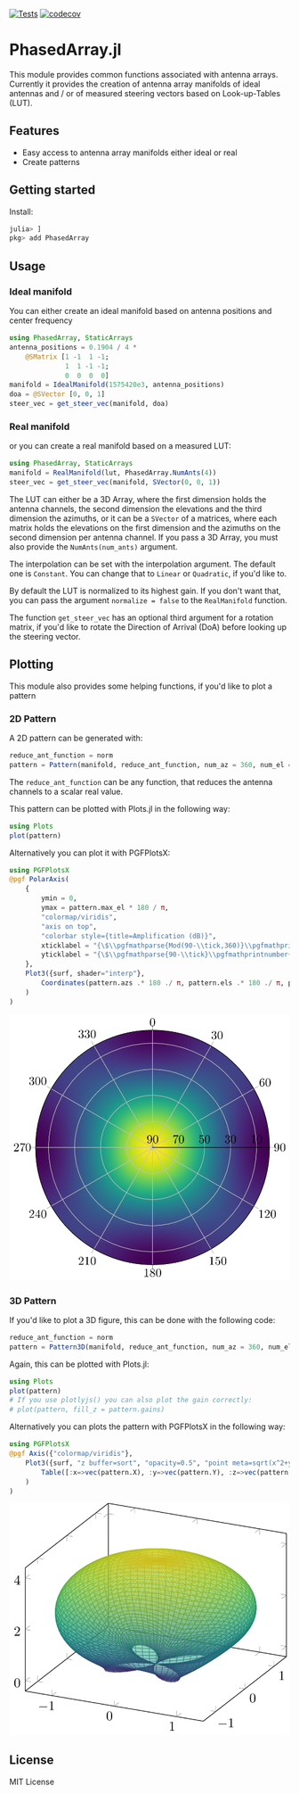 [![Tests](https://github.com/JuliaGNSS/PhasedArray.jl/actions/workflows/ci.yml/badge.svg)](https://github.com/JuliaGNSS/PhasedArray.jl/actions)
[![codecov](https://codecov.io/gh/JuliaGNSS/PhasedArray.jl/branch/master/graph/badge.svg?token=Y6SD07G3QH)](https://codecov.io/gh/JuliaGNSS/PhasedArray.jl)

# PhasedArray.jl
This module provides common functions associated with antenna arrays.
Currently it provides the creation of antenna array manifolds of ideal antennas and / or of measured steering vectors based on Look-up-Tables (LUT).

## Features

 * Easy access to antenna array manifolds either ideal or real
 * Create patterns

## Getting started

Install:
```julia
julia> ]
pkg> add PhasedArray
```

## Usage

### Ideal manifold
You can either create an ideal manifold based on antenna positions and center frequency
```julia
using PhasedArray, StaticArrays
antenna_positions = 0.1904 / 4 *
    @SMatrix [1 -1  1 -1;
              1  1 -1 -1;
              0  0  0  0]
manifold = IdealManifold(1575420e3, antenna_positions)
doa = @SVector [0, 0, 1]
steer_vec = get_steer_vec(manifold, doa)
```
### Real manifold
or you can create a real manifold based on a measured LUT:

```julia
using PhasedArray, StaticArrays
manifold = RealManifold(lut, PhasedArray.NumAnts(4))
steer_vec = get_steer_vec(manifold, SVector(0, 0, 1))
```
The LUT can either be a 3D Array, where the first dimension holds the antenna channels, the second dimension the elevations and the third dimension the azimuths, or it can be a `SVector` of a matrices, where each matrix holds the elevations on the first dimension and the azimuths on the second dimension per antenna channel.
If you pass a 3D Array, you must also provide the `NumAnts(num_ants)` argument.

The interpolation can be set with the interpolation argument. The default one is `Constant`. You can change that to `Linear` or `Quadratic`, if you'd like to.

By default the LUT is normalized to its highest gain. If you don't want that, you can pass the argument `normalize = false` to the `RealManifold` function. 

The function `get_steer_vec` has an optional third argument for a rotation matrix, if you'd like to rotate the Direction of Arrival (DoA) before looking up the steering vector.

## Plotting

This module also provides some helping functions, if you'd like to plot a pattern

### 2D Pattern

A 2D pattern can be generated with:
```julia
reduce_ant_function = norm
pattern = Pattern(manifold, reduce_ant_function, num_az = 360, num_el = 91, max_el = π / 2)
```
The `reduce_ant_function` can be any function, that reduces the antenna channels to a scalar real value.

This pattern can be plotted with Plots.jl in the following way:
```julia
using Plots
plot(pattern)
```

Alternatively you can plot it with PGFPlotsX:
```julia
using PGFPlotsX
@pgf PolarAxis(
    {
        ymin = 0,
        ymax = pattern.max_el * 180 / π,
        "colormap/viridis",
        "axis on top",
        "colorbar style={title=Amplification (dB)}",
        xticklabel = "{\$\\pgfmathparse{Mod(90-\\tick,360)}\\pgfmathprintnumber{\\pgfmathresult}\$}",
        yticklabel = "{\$\\pgfmathparse{90-\\tick}\\pgfmathprintnumber{\\pgfmathresult}\$}",
    },
    Plot3({surf, shader="interp"},
        Coordinates(pattern.azs .* 180 ./ π, pattern.els .* 180 ./ π, pattern.values')
    )
)
```
![Example Pattern](media/pattern2d.png)
### 3D Pattern
If you'd like to plot a 3D figure, this can be done with the following code:
```julia
reduce_ant_function = norm
pattern = Pattern3D(manifold, reduce_ant_function, num_az = 360, num_el = 181, max_el = π)
```
Again, this can be plotted with Plots.jl:
```julia
using Plots
plot(pattern)
# If you use plotlyjs() you can also plot the gain correctly:
# plot(pattern, fill_z = pattern.gains)
```

Alternatively you can plots the pattern with PGFPlotsX in the following way:
```julia
using PGFPlotsX
@pgf Axis({"colormap/viridis"},
    Plot3({surf, "z buffer=sort", "opacity=0.5", "point meta=sqrt(x^2+y^2+z^2)"},
        Table([:x=>vec(pattern.X), :y=>vec(pattern.Y), :z=>vec(pattern.Z)]; scanlines = size(pattern.X,1))
    )
)
```
![Example Pattern](media/pattern3d.png)

## License

MIT License
